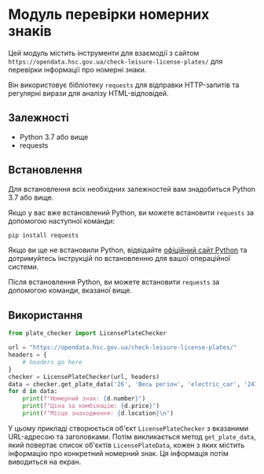 # Модуль перевірки номерних знаків

Цей модуль містить інструменти для взаємодії з сайтом `https://opendata.hsc.gov.ua/check-leisure-license-plates/` для перевірки інформації про номерні знаки.

Він використовує бібліотеку `requests` для відправки HTTP-запитів та регулярні вирази для аналізу HTML-відповідей.

## Залежності
- Python 3.7 або вище
- requests

## Встановлення

Для встановлення всіх необхідних залежностей вам знадобиться Python 3.7 або вище.

Якщо у вас вже встановлений Python, ви можете встановити `requests` за допомогою наступної команди:

```bash
pip install requests
```

Якщо ви ще не встановили Python, відвідайте [офіційний сайт Python](https://www.python.org/) та дотримуйтесь інструкцій по встановленню для вашої операційної системи.

Після встановлення Python, ви можете встановити `requests` за допомогою команди, вказаної вище.

## Використання

```python
from plate_checker import LicensePlateChecker

url = "https://opendata.hsc.gov.ua/check-leisure-license-plates/"
headers = {
    # headers go here
}
checker = LicensePlateChecker(url, headers)
data = checker.get_plate_data('26', 'Весь регіон', 'electric_car', '2412')
for d in data:
    print(f"Номерний знак: {d.number}")
    print(f"Ціна за комбінацію: {d.price}")
    print(f"Місце знаходження: {d.location}\n")
```

У цьому прикладі створюється об'єкт `LicensePlateChecker` з вказаними URL-адресою та заголовками. Потім викликається метод `get_plate_data`, який повертає список об'єктів `LicensePlateData`, кожен з яких містить інформацію про конкретний номерний знак. Ця інформація потім виводиться на екран.
